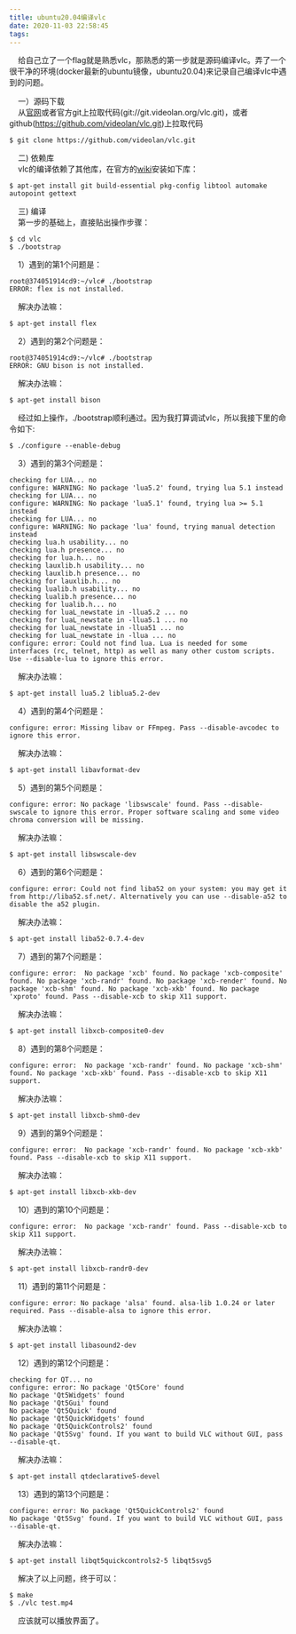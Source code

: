 ```yaml
---
title: ubuntu20.04编译vlc
date: 2020-11-03 22:58:45
tags:
---
```


&nbsp;&nbsp;&nbsp;&nbsp;给自己立了一个flag就是熟悉vlc，那熟悉的第一步就是源码编译vlc。弄了一个很干净的环境(docker最新的ubuntu镜像，ubuntu20.04)来记录自己编译vlc中遇到的问题。    

&nbsp;&nbsp;&nbsp;&nbsp;一）源码下载    
&nbsp;&nbsp;&nbsp;&nbsp;从[官网](https://www.videolan.org/vlc/download-sources.html)或者官方git上拉取代码(git://git.videolan.org/vlc.git)，或者github(https://github.com/videolan/vlc.git)上拉取代码
```shell
$ git clone https://github.com/videolan/vlc.git
```
&nbsp;&nbsp;&nbsp;&nbsp;二) 依赖库    
&nbsp;&nbsp;&nbsp;&nbsp;vlc的编译依赖了其他库，在官方的[wiki](https://wiki.videolan.org/UnixCompile/)安装如下库：   
```shell
$ apt-get install git build-essential pkg-config libtool automake autopoint gettext
```

&nbsp;&nbsp;&nbsp;&nbsp;三) 编译    
&nbsp;&nbsp;&nbsp;&nbsp;第一步的基础上，直接贴出操作步骤：
```shell
$ cd vlc
$ ./bootstrap
```
&nbsp;&nbsp;&nbsp;&nbsp;1）遇到的第1个问题是：
```shell
root@374051914cd9:~/vlc# ./bootstrap
ERROR: flex is not installed.
```
&nbsp;&nbsp;&nbsp;&nbsp;解决办法嘛：
```shell
$ apt-get install flex
```
&nbsp;&nbsp;&nbsp;&nbsp;2）遇到的第2个问题是：
```shell
root@374051914cd9:~/vlc# ./bootstrap
ERROR: GNU bison is not installed.
```
&nbsp;&nbsp;&nbsp;&nbsp;解决办法嘛：
```shell
$ apt-get install bison
```
&nbsp;&nbsp;&nbsp;&nbsp;经过如上操作，./bootstrap顺利通过。因为我打算调试vlc，所以我接下里的命令如下:
```shell
$ ./configure --enable-debug
```
&nbsp;&nbsp;&nbsp;&nbsp;3）遇到的第3个问题是：
```shell
checking for LUA... no
configure: WARNING: No package 'lua5.2' found, trying lua 5.1 instead
checking for LUA... no
configure: WARNING: No package 'lua5.1' found, trying lua >= 5.1 instead
checking for LUA... no
configure: WARNING: No package 'lua' found, trying manual detection instead
checking lua.h usability... no
checking lua.h presence... no
checking for lua.h... no
checking lauxlib.h usability... no
checking lauxlib.h presence... no
checking for lauxlib.h... no
checking lualib.h usability... no
checking lualib.h presence... no
checking for lualib.h... no
checking for luaL_newstate in -llua5.2 ... no
checking for luaL_newstate in -llua5.1 ... no
checking for luaL_newstate in -llua51 ... no
checking for luaL_newstate in -llua ... no
configure: error: Could not find lua. Lua is needed for some interfaces (rc, telnet, http) as well as many other custom scripts. Use --disable-lua to ignore this error.

```
&nbsp;&nbsp;&nbsp;&nbsp;解决办法嘛：
```shell
$ apt-get install lua5.2 liblua5.2-dev 
```    
&nbsp;&nbsp;&nbsp;&nbsp;4）遇到的第4个问题是：
```shell
configure: error: Missing libav or FFmpeg. Pass --disable-avcodec to ignore this error.
```
&nbsp;&nbsp;&nbsp;&nbsp;解决办法嘛：
```shell
$ apt-get install libavformat-dev
```
&nbsp;&nbsp;&nbsp;&nbsp;5）遇到的第5个问题是：
```shell
configure: error: No package 'libswscale' found. Pass --disable-swscale to ignore this error. Proper software scaling and some video chroma conversion will be missing.
```
&nbsp;&nbsp;&nbsp;&nbsp;解决办法嘛：
```shell
$ apt-get install libswscale-dev
```
&nbsp;&nbsp;&nbsp;&nbsp;6）遇到的第6个问题是：
```shell
configure: error: Could not find liba52 on your system: you may get it from http://liba52.sf.net/. Alternatively you can use --disable-a52 to disable the a52 plugin.
```
&nbsp;&nbsp;&nbsp;&nbsp;解决办法嘛：
```shell
$ apt-get install liba52-0.7.4-dev
```
&nbsp;&nbsp;&nbsp;&nbsp;7）遇到的第7个问题是：
```shell
configure: error:  No package 'xcb' found. No package 'xcb-composite' found. No package 'xcb-randr' found. No package 'xcb-render' found. No package 'xcb-shm' found. No package 'xcb-xkb' found. No package 'xproto' found. Pass --disable-xcb to skip X11 support.
```
&nbsp;&nbsp;&nbsp;&nbsp;解决办法嘛：
```shell
$ apt-get install libxcb-composite0-dev
```

&nbsp;&nbsp;&nbsp;&nbsp;8）遇到的第8个问题是：
```shell
configure: error:  No package 'xcb-randr' found. No package 'xcb-shm' found. No package 'xcb-xkb' found. Pass --disable-xcb to skip X11 support.
```
&nbsp;&nbsp;&nbsp;&nbsp;解决办法嘛：
```shell
$ apt-get install libxcb-shm0-dev
```

&nbsp;&nbsp;&nbsp;&nbsp;9）遇到的第9个问题是：
```shell
configure: error:  No package 'xcb-randr' found. No package 'xcb-xkb' found. Pass --disable-xcb to skip X11 support.
```
&nbsp;&nbsp;&nbsp;&nbsp;解决办法嘛：
```shell
$ apt-get install libxcb-xkb-dev
```

&nbsp;&nbsp;&nbsp;&nbsp;10）遇到的第10个问题是：
```shell
configure: error:  No package 'xcb-randr' found. Pass --disable-xcb to skip X11 support.
```
&nbsp;&nbsp;&nbsp;&nbsp;解决办法嘛：
```shell
$ apt-get install libxcb-randr0-dev
```

&nbsp;&nbsp;&nbsp;&nbsp;11）遇到的第11个问题是：
```shell
configure: error: No package 'alsa' found. alsa-lib 1.0.24 or later required. Pass --disable-alsa to ignore this error.
```
&nbsp;&nbsp;&nbsp;&nbsp;解决办法嘛：
```shell
$ apt-get install libasound2-dev 
```

&nbsp;&nbsp;&nbsp;&nbsp;12）遇到的第12个问题是：
```shell
checking for QT... no
configure: error: No package 'Qt5Core' found
No package 'Qt5Widgets' found
No package 'Qt5Gui' found
No package 'Qt5Quick' found
No package 'Qt5QuickWidgets' found
No package 'Qt5QuickControls2' found
No package 'Qt5Svg' found. If you want to build VLC without GUI, pass --disable-qt.
```
&nbsp;&nbsp;&nbsp;&nbsp;解决办法嘛：
```shell
$ apt-get install qtdeclarative5-devel
```
&nbsp;&nbsp;&nbsp;&nbsp;13）遇到的第13个问题是：
```shell
configure: error: No package 'Qt5QuickControls2' found
No package 'Qt5Svg' found. If you want to build VLC without GUI, pass --disable-qt.
```
&nbsp;&nbsp;&nbsp;&nbsp;解决办法嘛：
```shell
$ apt-get install libqt5quickcontrols2-5 libqt5svg5
```
&nbsp;&nbsp;&nbsp;&nbsp;解决了以上问题，终于可以：
 ```shell
$ make 
$ ./vlc test.mp4
```
&nbsp;&nbsp;&nbsp;&nbsp;应该就可以播放界面了。